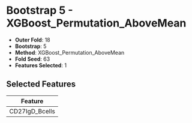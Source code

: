 # Bootstrap 5 - XGBoost_Permutation_AboveMean

- **Outer Fold**: 18
- **Bootstrap**: 5
- **Method**: XGBoost_Permutation_AboveMean
- **Fold Seed**: 63
- **Features Selected**: 1

## Selected Features

| Feature |
|---------|
| CD27IgD_Bcells |
